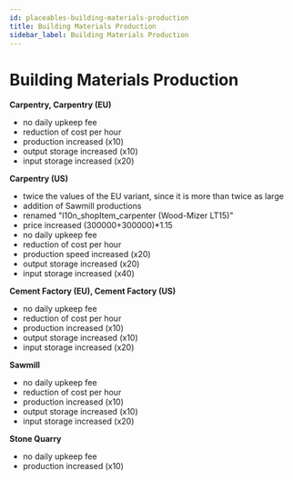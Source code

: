 ```yaml
---
id: placeables-building-materials-production
title: Building Materials Production
sidebar_label: Building Materials Production
---
```

# Building Materials Production

**Carpentry, Carpentry (EU)**
- no daily upkeep fee
- reduction of cost per hour
- production increased (x10)
- output storage increased (x10)
- input storage increased (x20)

**Carpentry (US)**
- twice the values of the EU variant, since it is more than twice as large
- addition of Sawmill productions
- renamed "l10n_shopItem_carpenter (Wood-Mizer LT15)"
- price increased (300000+300000)*1.15
- no daily upkeep fee
- reduction of cost per hour
- production speed increased (x20)
- output storage increased (x20)
- input storage increased (x40)

**Cement Factory (EU), Cement Factory (US)**
- no daily upkeep fee
- reduction of cost per hour
- production increased (x10)
- output storage increased (x10)
- input storage increased (x20)

**Sawmill**
- no daily upkeep fee
- reduction of cost per hour
- production increased (x10)
- output storage increased (x10)
- input storage increased (x20)

**Stone Quarry**
- no daily upkeep fee
- production increased (x10)
